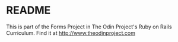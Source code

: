 # README

This is part of the Forms Project in The Odin Project's Ruby on Rails Curriculum. 
Find it at http://www.theodinproject.com

